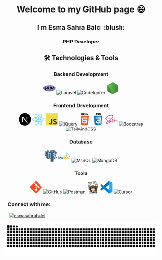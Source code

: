 <h1 align="center">Welcome to my GitHub page 😄</h1>

<h2 align="center">I'm Esma Sahra Balcı :blush:</h2>

<h3 align="center">PHP Developer</h3>

<h2 align="center">🛠️ Technologies & Tools</h2>

<p align="center">
  <h3 align="center">Backend Development</h3>
  <p align="center">
    <img src="https://raw.githubusercontent.com/devicons/devicon/master/icons/php/php-original.svg" alt="PHP" width="40" height="40"/>
    <img src="https://cdn.worldvectorlogo.com/logos/laravel-2.svg" alt="Laravel" width="40" height="40"/>
    <img src="https://cdn.worldvectorlogo.com/logos/codeigniter.svg" alt="CodeIgniter" width="40" height="40"/>
    <img src="https://raw.githubusercontent.com/devicons/devicon/master/icons/nodejs/nodejs-original.svg" alt="Node.js" width="40" height="40"/>
  </p>

  <h3 align="center">Frontend Development</h3>
  <p align="center">
    <img src="https://raw.githubusercontent.com/devicons/devicon/master/icons/nextjs/nextjs-original.svg" alt="Next.js" width="40" height="40"/>
    <img src="https://raw.githubusercontent.com/devicons/devicon/master/icons/react/react-original.svg" alt="React" width="40" height="40"/>
    <img src="https://raw.githubusercontent.com/devicons/devicon/master/icons/javascript/javascript-original.svg" alt="JavaScript" width="40" height="40"/>
    <img src="https://cdn.worldvectorlogo.com/logos/jquery-6.svg" alt="jQuery" width="40" height="40"/>
    <img src="https://raw.githubusercontent.com/devicons/devicon/master/icons/html5/html5-original-wordmark.svg" alt="HTML5" width="40" height="40"/>
    <img src="https://raw.githubusercontent.com/devicons/devicon/master/icons/css3/css3-original-wordmark.svg" alt="CSS3" width="40" height="40"/>
    <img src="https://raw.githubusercontent.com/devicons/devicon/master/icons/sass/sass-original.svg" alt="Sass" width="40" height="40"/> 
    <img src="https://upload.wikimedia.org/wikipedia/commons/b/b2/Bootstrap_logo.svg" alt="Bootstrap" width="auto" height="40"/>
    <img src="https://upload.wikimedia.org/wikipedia/commons/d/d5/Tailwind_CSS_Logo.svg" alt="TailwindCSS" width="40" height="40"/>
  </p>

  <h3 align="center">Database</h3>
  <p align="center">
    <img src="https://raw.githubusercontent.com/devicons/devicon/master/icons/postgresql/postgresql-original.svg" alt="PostgreSQL" width="40" height="40"/>
    <img src="https://raw.githubusercontent.com/devicons/devicon/master/icons/mysql/mysql-original-wordmark.svg" alt="MySQL" width="40" height="40"/>
    <img src="https://www.svgrepo.com/show/303229/microsoft-sql-server-logo.svg" alt="MsSQL" width="40" height="40"/>
    <img src="https://cdn.worldvectorlogo.com/logos/mongodb-icon-2.svg" alt="MongoDB" width="40" height="40"/>
  </p>

  <h3 align="center">Tools</h3>
  <p align="center">
    <img src="https://raw.githubusercontent.com/devicons/devicon/master/icons/git/git-original.svg" alt="Git" width="40" height="40"/>
    <img src="https://github.githubassets.com/images/modules/logos_page/GitHub-Mark.png" alt="GitHub" width="40" height="40"/>
    <img src="https://www.vectorlogo.zone/logos/getpostman/getpostman-icon.svg" alt="Postman" width="40" height="40"/>
    <img src="https://raw.githubusercontent.com/devicons/devicon/master/icons/composer/composer-original.svg" alt="Composer" width="40" height="40"/>
    <img src="https://raw.githubusercontent.com/devicons/devicon/master/icons/vscode/vscode-original.svg" alt="VSCode" width="40" height="40"/>
    <img src="https://www.cursor.so/favicon.ico" alt="Cursor" width="40" height="40"/>
  </p>
</p>

<h3>&nbsp;&nbsp;&nbsp;Connect with me:</h3>
<p align="left">&nbsp;&nbsp;&nbsp;
  <a href="https://linkedin.com/in/esmasahrabalci" target="blank"><img align="center" src="https://upload.wikimedia.org/wikipedia/commons/b/b1/LinkedIn_Logo_2013_%282%29.svg" alt="esmasahrabalci" height="35" width="143" /></a>
</p>

<picture>
  <source media="(prefers-color-scheme: light)" srcset="https://raw.githubusercontent.com/E-Sahra-B/E-Sahra-B/output/github-contribution-grid-snake.svg">
  <source media="(prefers-color-scheme: dark)" srcset="https://raw.githubusercontent.com/E-Sahra-B/E-Sahra-B/output/github-contribution-grid-snake-dark.svg">
  <img alt="github contribution grid snake animation" src="https://raw.githubusercontent.com/E-Sahra-B/E-Sahra-B/output/github-contribution-grid-snake.svg">
</picture>

